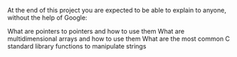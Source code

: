 At the end of this project you are expected to be able to explain to anyone, without the help of Google:

What are pointers to pointers and how to use them
What are multidimensional arrays and how to use them
What are the most common C standard library functions to manipulate strings